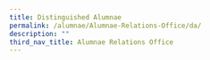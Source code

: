 ```yaml
---
title: Distinguished Alumnae
permalink: /alumnae/Alumnae-Relations-Office/da/
description: ""
third_nav_title: Alumnae Relations Office
---
```

